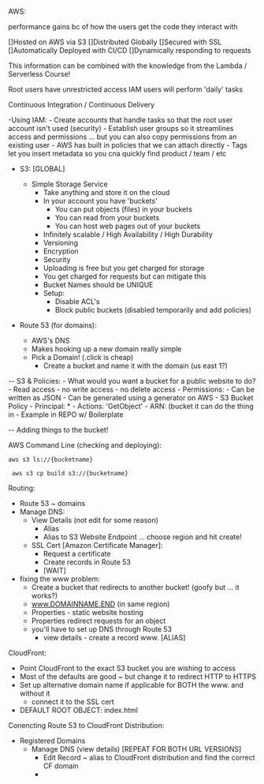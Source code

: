 AWS:

performance gains bc of how the users get the code they interact with 

[]Hosted on AWS via S3
[]Distributed Globally
[]Secured with SSL
[]Automatically Deployed with CI/CD
[]Dynamically responding to requests

This information can be combined with the knowledge from the Lambda / Serverless Course! 


Root users have unrestricted access
IAM users will perform 'daily' tasks

Continuous Integration / Continuous Delivery

-Using IAM:
    - Create accounts that handle tasks so that the root user account isn't used (security)
    - Establish user groups so it streamlines access and permissions ... but you can also copy permissions from an existing user
    - AWS has built in policies that we can attach directly
    - Tags let you insert metadata so you cna quickly find product / team / etc 

- S3: [GLOBAL]
    - Simple Storage Service 
        - Take anything and store it on the cloud
        - In your account you have 'buckets'
            - You can put objects (files) in your buckets
            - You can read from your buckets
            - You can host web pages out of your buckets
        - Infinitely scalable / High Availability / High Durability 
        - Versioning
        - Encryption
        - Security
        - Uploading is free but you get charged for storage
        - You get charged for requests but can mitigate this
        - Bucket Names should be UNIQUE
        - Setup:
            - Disable ACL's
            - Block public buckets (disabled temporarily and add policies)


- Route 53 (for domains):
    - AWS's DNS
    - Makes hooking up a new domain really simple 
    - Pick a Domain! (.click is cheap)
        - Create a bucket and name it with the domain (us east 1?)
    


-- S3 & Policies:
    - What would you want a bucket for a public website to do?
        - Read access - no write access - no delete access
    - Permissions: 
        - Can be written as JSON
        - Can be generated using a generator on AWS
            - S3 Bucket Policy
            - Principal: *
            - Actions: 'GetObject' 
            - ARN: (bucket it can do the thing in
            - Example in REPO w/ Boilerplate

-- Adding things to the bucket!


AWS Command Line (checking and deploying):

```aws s3 ls://{bucketname}```

``` aws s3 cp build s3://{bucketname}```


Routing:

- Route 53 ~ domains
- Manage DNS:
    - View Details (not edit for some reason)
        - Alias
        - Alias to S3 Website Endpoint ... choose region and hit create!
    - SSL Cert [Amazon Certificate Manager]:
        - Request a certificate
        - Create records in Route 53
        - [WAIT]
- fixing the www problem:
    - Create a bucket that redirects to another bucket! (goofy but ... it works?)
    - www.DOMAINNAME.END (in same region)
    - Properties - static website hosting
    - Properties redirect requests for an object
    - you'll have to set up DNS through Route 53
        - view details - create a record www. [ALIAS]
    

CloudFront:
- Point CloudFront to the exact S3 bucket you are wishing to access 
- Most of the defaults are good ~ but change it to redirect HTTP to HTTPS
- Set up alternative domain name if applicable for BOTH the www. and without it
    - connect it to the SSL cert 
- DEFAULT ROOT OBJECT: index.html


Conencting Route 53 to CloudFront Distribution:
- Registered Domains
    - Manage DNS (view details) [REPEAT FOR BOTH URL VERSIONS]
        - Edit Record ~ alias to CloudFront distribution and find the correct CF domain
        - 